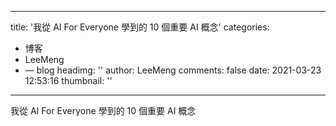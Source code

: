 
---
title: '我從 AI For Everyone 學到的 10 個重要 AI 概念'
categories: 
 - 博客
 - LeeMeng
 - — blog
headimg: ''
author: LeeMeng
comments: false
date: 2021-03-23 12:53:16
thumbnail: ''
---

<div>   
我從 AI For Everyone 學到的 10 個重要 AI 概念  
</div>
            